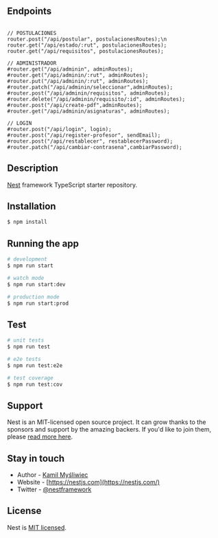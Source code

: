 ## Endpoints

```

// POSTULACIONES
router.post("/api/postular", postulacionesRoutes);\n
router.get("/api/estado/:rut", postulacionesRoutes);
router.get("/api/requisitos", postulacionesRoutes);

// ADMINISTRADOR
#router.get("/api/adminin", adminRoutes);
#router.get("/api/adminin/:rut", adminRoutes);
#router.put("/api/adminin/:rut", adminRoutes);
#router.patch("/api/adminin/seleccionar",adminRoutes);
#router.post("/api/adminin/requisitos", adminRoutes);
#router.delete("/api/adminin/requisito/:id", adminRoutes);
#router.post("/api/create-pdf",adminRoutes);
#router.get("/api/adminin/asignaturas", adminRoutes);

// LOGIN
#router.post("/api/login", login);  
#router.post("/api/register-profesor", sendEmail);  
#router.post("/api/restablecer", restablecerPassword);  
#router.patch("/api/cambiar-contrasena",cambiarPassword);  
```



## Description

[Nest](https://github.com/nestjs/nest) framework TypeScript starter repository.

## Installation

```bash
$ npm install
```

## Running the app

```bash
# development
$ npm run start

# watch mode
$ npm run start:dev

# production mode
$ npm run start:prod
```

## Test

```bash
# unit tests
$ npm run test

# e2e tests
$ npm run test:e2e

# test coverage
$ npm run test:cov
```

## Support

Nest is an MIT-licensed open source project. It can grow thanks to the sponsors and support by the amazing backers. If you'd like to join them, please [read more here](https://docs.nestjs.com/support).

## Stay in touch

- Author - [Kamil Myśliwiec](https://kamilmysliwiec.com)
- Website - [https://nestjs.com](https://nestjs.com/)
- Twitter - [@nestframework](https://twitter.com/nestframework)

## License

Nest is [MIT licensed](LICENSE).

